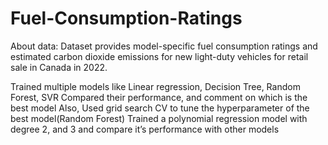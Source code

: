 # Fuel-Consumption-Ratings
About data:
Dataset provides model-specific fuel consumption ratings and estimated carbon dioxide
emissions for new light-duty vehicles for retail sale in Canada in 2022.

Trained multiple models like Linear regression, Decision Tree, Random Forest, SVR 
Compared their performance, and comment on which is the best model
Also, Used grid search CV to tune the hyperparameter of the best model(Random Forest)
Trained a polynomial regression model with degree 2, and 3 and compare it’s performance
with other models
